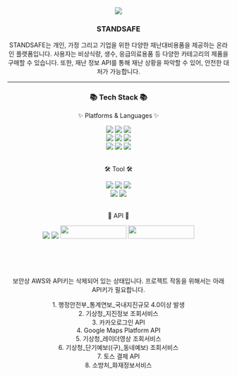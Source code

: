 <div align=center>
	<img src="https://capsule-render.vercel.app/api?type=waving&color=auto&height=200&section=header&text=Team2%20Github!&fontSize=90" />	
	<br>
	<h3>STANDSAFE</h3>
	STANDSAFE는 개인, 가정 그리고 기업을 위한 다양한 재난대비용품을 제공하는 온라인 플랫폼입니다. 사용자는 비상식량, 생수, 응급의료용품 등 다양한 카테고리의 제품을 구매할 수 있습니다.
또한, 재난 정보 API를 통해 재난 상황을 파악할 수 있어, 안전한 대처가 가능합니다.
	<hr>
</div>
<div align=center>
	<h3>📚 Tech Stack 📚</h3>
	<p>✨ Platforms & Languages ✨</p>
</div>
<div align="center">
	<img src="https://img.shields.io/badge/Java-007396?style=flat&logo=Conda-Forge&logoColor=white" />
	<img src="https://img.shields.io/badge/HTML5-E34F26?style=flat&logo=HTML5&logoColor=white" />
	<img src="https://img.shields.io/badge/CSS3-1572B6?style=flat&logo=CSS3&logoColor=white" />
	<br>
	<img src="https://img.shields.io/badge/JavaScript-F7DF1E?style=flat&logo=JavaScript&logoColor=white" />
	<img src="https://img.shields.io/badge/jQuery-0769AD?style=flat&logo=jQuery&logoColor=white" />
	<img src="https://img.shields.io/badge/Spring-6DB33F?style=flat&logo=Spring&logoColor=white" />
	<br>
	<img src="https://img.shields.io/badge/Mybatis-000000?style=flat&logo=Fluentd&logoColor=white" />
	<img src="https://img.shields.io/badge/MySQL-4479A1?style=flat&logo=MySQL&logoColor=white" />
	<img src="https://img.shields.io/badge/MariaDB-003545?style=flat&logo=MariaDB&logoColor=white" />
</div>
<br>
<div align=center>
	<p>🛠 Tool 🛠</p>
</div>
<div align=center>
	<img src="https://img.shields.io/badge/spring-6DB33F?style=flat&logo=spring&logoColor=white" />
	<img src="https://img.shields.io/badge/Tomcat-F8DC75?style=flat&logo=ApacheTomcat&logoColor=white" />
	<img src="https://img.shields.io/badge/AWS-232F3E?style=flat&logo=AmazonAWS&logoColor=white" />
	<br>
	<img src="https://img.shields.io/badge/GitHub-181717?style=flat&logo=GitHub&logoColor=white" />
	<img src="https://img.shields.io/badge/figma-F24E1E?style=flat&logo=figma&logoColor=white" />
</div>
<br>
<div align=center>
	<p>🎨 API 🎨</p>
</div>
<div align=center>
		<img src="https://img.shields.io/badge/kakao-FFCD00?style=flat&logo=kakao&logoColor=white" />
		<img src="https://img.shields.io/badge/naver-03C75A?style=flat&logo=naver&logoColor=white" />
		<img src="https://daoift3qrrnil.cloudfront.net/business_employment_companies/images/000/035/386/original/logo-toss.png?1688458316" style="width:150px; height:30px;" />
		<img src="https://www.data.go.kr/images/biz/common/logo/logo-footer-01.png" style="width:150px; height:30px;"/>
	<br>
</div>
<br><br><br><br>
<div align=center>
	<p>보안상 AWS와 API키는 삭제되어 있는 상태입니다. 프로젝트 작동을 위해서는 아래 API키가 필요합니다.</p>
	1. 행정안전부_통계연보_국내지진규모 4.0이상 발생 <br>
	2. 기상청_지진정보 조회서비스 <br>
	3. 카카오로그인 API <br>
	4. Google Maps Platform API <br>
	5. 기상청_레이더영상 조회서비스 <br>
	6. 기상청_단기예보((구)_동네예보) 조회서비스 <br>
	7. 토스 결제 API <br>
	8. 소방처_화재정보서비스 <br>
</div>
